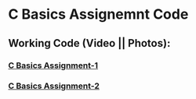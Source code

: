 # C Basics Assignemnt Code

## Working Code (Video || Photos):

### [C Basics Assignment-1](https://drive.google.com/file/d/1S38Yno1IPPEL--CEMjtH0SIeRKCa8nY9/view?usp=share_link)

### [C Basics Assignment-2](https://drive.google.com/file/d/10QR7sELrVy0kZzpB5xeatcZsZYq89C1k/view?usp=share_link)
